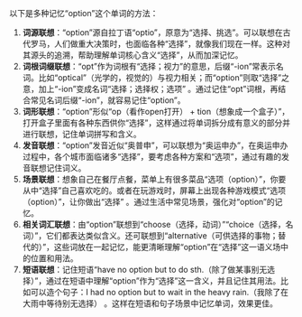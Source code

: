 以下是多种记忆“option”这个单词的方法：
1. **词源联想**：“option”源自拉丁语“optio”，原意为“选择、挑选”。可以联想在古代罗马，人们做重大决策时，也面临各种“选择”，就像我们现在一样。这种对其源头的追溯，帮助理解单词核心含义“选择”，从而加深记忆。
2. **词根词缀联想**：“opt”作为词根有“选择；视力”的意思，后缀“-ion”常表示名词。比如“optical”（光学的，视觉的）与视力相关；而“option”则取“选择”之意，加上“-ion”变成名词“选择；选择权；选项” 。通过记住“opt”词根，再结合常见名词后缀“-ion”，就容易记住“option”。
3. **词形联想**：“option”形似“op（看作open打开） + tion（想象成一个盒子）”，打开盒子里面有各种东西供你“选择”，这样通过将单词拆分成有意义的部分并进行联想，记住单词拼写和含义。
4. **发音联想**：“option”发音近似“奥普申”，可以联想为“奥运申办”，在奥运申办过程中，各个城市面临诸多“选择”，要考虑各种方案和“选项”，通过有趣的发音联想记住词义。
5. **场景联想**：想象自己在餐厅点餐，菜单上有很多菜品“选项（option）”，你要从中“选择”自己喜欢吃的。或者在玩游戏时，屏幕上出现各种游戏模式“选项（option）”，让你做出“选择” 。通过生活中常见场景，强化对“option”的记忆。
6. **相关词汇联想**：由“option”联想到“choose（选择，动词）”“choice（选择，名词）”，它们都表达类似含义。还可联想到“alternative（可供选择的事物；替代的）”，这些词放在一起记忆，能更清晰理解“option”在“选择”这一语义场中的位置和用法。
7. **短语联想**：记住短语“have no option but to do sth.（除了做某事别无选择）”，通过在短语中理解“option”作为“选择”这一含义，并且记住其用法。比如可以造个句子：I had no option but to wait in the heavy rain.（我除了在大雨中等待别无选择） 。这样在短语和句子场景中记忆单词，效果更佳。 